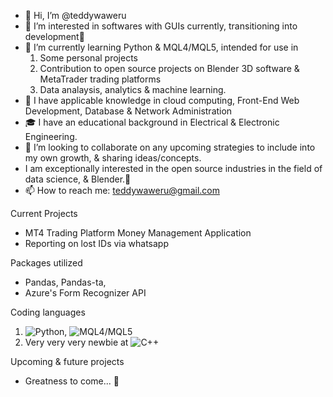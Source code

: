 - 👋 Hi, I’m @teddywaweru
- 👀 I’m interested in softwares with GUIs currently, transitioning into development🤞
- 🌱 I’m currently learning Python & MQL4/MQL5, intended for use in
  1. Some personal projects
  2. Contribution to open source projects on Blender 3D software & MetaTrader trading platforms
  3. Data analaysis, analytics & machine learning.
- 🧐 I have applicable knowledge in cloud computing, Front-End Web Development, Database & Network Administration
- 🎓 I have an educational background in Electrical & Electronic Engineering.
- 💞️ I’m looking to collaborate on any upcoming strategies to include into my own growth, & sharing ideas/concepts.
- I am exceptionally interested in the open source industries in the field of data science, & Blender.🤗
- 📫 How to reach me: teddywaweru@gmail.com

Current Projects
- MT4 Trading Platform Money Management Application
- Reporting on lost IDs via whatsapp


Packages utilized
- Pandas, Pandas-ta,
- Azure's Form Recognizer API

Coding languages
1. ![Python](https://img.shields.io/badge/Python-3776AB?style=flat&logo=python&logoColor=0000), ![MQL4/MQL5](https://img.shields.io/badge/MQL4/MQL5-0000)
2. Very very very newbie at ![C++](https://img.shields.io/badge/C++-0000)

Upcoming & future projects
- Greatness to come... 💪

<!---
teddywaweru/teddywaweru is a ✨ special ✨ repository because its `README.md` (this file) appears on your GitHub profile.
You can click the Preview link to take a look at your changes.
--->
